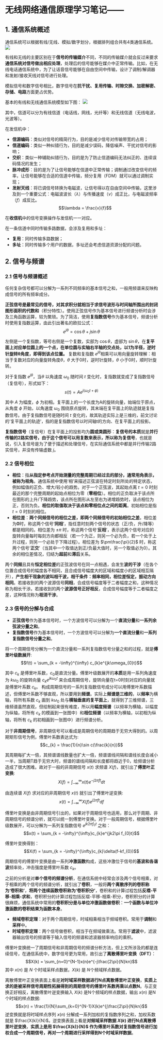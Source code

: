 # 无线网络通信原理学习笔记——

## 1. 通信系统概述

通信系统可以根据有线/无线、模拟/数字划分，根据排列组合共有4类通信系统。
![](Comm_system.png)

有线和无线的主要区别在于**信号的传输媒介**不同，不同的传输媒介就会反过来要求**通信系统对信号做出相应处理**，处理后的信号能够在媒介中正常传输。比如，在无线电话通信系统中，为了让话音信号能够在自由空间中传输，设计了调制/解调器和发射/接收天线对信号进行处理。

模拟信号和数字信号相比，数字信号在**抗干扰、复用传输、时隙交换、加密解密、存储、电路**方面更占优势。

基本的有线和无线通信系统模型如下图：
![](Channels.png)

其中，信道可以分为有线信道（电话线，网线，光纤等）和无线信道（无线电波，光波等）。

在发信机中：
* **信源编码**：类似对信号的精简行为，目的是减少信号对传输带宽的占用；
* **信道编码**：类似一种纠错行为，目的是减少误码，降低噪声、干扰对信号的影响；
* **交织**：类似一种辅助纠错行为，目的是为了防止信道编码无法纠正的、连续误码情况的发生；
* **脉冲成形**：目的是为了让信号能够在信道中正常传输；调制通过改变信号的频率，让信号能够在合适的信道中传输，频分复用（FDM）就可以通过调制实现；
* **发射天线**：将已调信号转换为电磁波，让信号得以在自由空间中传输，这里涉及到一个重要公式：电磁波波长（$\lambda$）与传播速度（$v$）成正比，与电磁波频率（$f$）成反比。
  $$\lambda = \frac{v}{f}$$

在**收信机**中的信号变换操作与发信机一一对应。

在一条信道中同时传输多路数据，会涉及复用和多址：
* **复用**：同时传输多路数据；
* **多址**：同时传输多个用户的数据，多址还会考虑信道资源分配的问题。

## 2. 信号与频谱

### 2.1 信号与频谱概述

任何复杂信号都可以分解为一系列不同频率的基本信号之和，一般用频谱来反映构成信号的所有频率成分。

 **正弦信号是最常见的信号，对其求积分就相当于求信号波形与时间轴所围出的封闭图形面积的代数和**（积分特性）。使用正弦信号作为基本信号进行频谱分析时会涉及三角函数运算，较为繁琐。为了简洁，使用**复指数信号**作为基本信号，频谱分析时使用复指数运算，由此引出著名的欧拉公式：
 $$e^{j\theta} = \cos\theta + j\sin\theta$$

左侧是一个复指数，等号右侧是一个复数，实部为 $\cos\theta$，虚部为 $\sin\theta$，在**复平面上对应单位圆上的一个点，在单位圆与实轴右半轴的交点处，以1为半径，逆时针旋转θ角度，即得到该点位置。** 复数和复指数 $e^{j\theta }$相乘可以用向量旋转理解：相当于复数对应的向量旋转角度$\theta$，$\theta$ 大于0时，逆时针旋转，$\theta$ 小于0时，顺时针旋转。

对于复指数 $e^{j\theta }$，当$\theta$ 以角速度 $\omega _{0}$ 随时间 $t$ 变化时，复指数就变成了复指数信号（复信号），形式如下：
$$s(t) = Ae^{j(\omega_{0}t + \phi)}$$

其中 $A$ 为幅度，$\phi$ 为初相。复平面上的一个长度为A的旋转向量，始端位于原点，从角度 $\phi$ 开始，以角速度 $\omega _{0}$ 围绕原点旋转，其末端在复平面上的轨迹就是复指数信号。由于复指数信号是随时间 $t$ 变化的，故其轨迹实际上是三维的，前文讨论的‘复平面上的轨迹’，指的是复指数信号以时间轴t的方向、在复平面上的投影。

**复指数信号**（复信号）在复平面上的投影均为**圆或类圆形**：**复信号的本质**就是**并行传输的2路实信号，由于这个信号可以用复数来表示，所以称为复信号**，也就是说，引入复信号是为了便于描述和处理信号，在实际通信系统中都是并行传输2路实信号，并没有传输虚数 $j$。

### 2.2 信号相位

* **相位**：指**从指定参考点开始测量的完整周期已经过去的部分，通常用角表示，被称为相角**。通信系统中使用‘相’来描述正弦波在特定时刻所处的特定状态，例如幅值的正负、增大/较小的趋势。对于一个正弦波，其起始点离 $t=0$ 时刻最近的那个完整周期的起始点相位为零（**零相位**）。相位的正负取决于该点所在图形的上升/下降趋势，该点所在图形从左至右为递增趋势时，该点相位为正，否则为负。**相位的取值取决于该点和零相位点之间的距离**。初始相位是指 $t=0$ 时刻的相位。
* **相位差**：**两个同频信号的相位之差，即两个同频信号的初始相位之差**。相位差为**0**时，称这两个信号‘**同相**’，指任意时刻两个信号的状态（正/负，升/降等）都是相同的。相位差为 $\pm \pi$ 时，称这两个信号‘**反相**’，表示这两个信号对应的旋转向量每时每刻方向都相反（若一个为正，则另一个必为负，若一个处于上升过程，则另一个必处于下降过程）。相位差为 $\pm\frac{\pi}{2}$ 时，称这两个信号‘**正交**’（当其中一个取值达到正/负最大值时，另一个取值必为0）。其余的相位差情况，归结为**超前**和**滞后**关系。

 两个**同频**且具有**恒定相位差**的正弦波信号在同一点相遇，会发生**波的干涉**（在各个位置合成信号的幅度各不相同，且合成信号幅度大的区域和幅度小的区域相互隔开），**产生相干现象的波叫相干波，相干条件：频率相同，相位差恒定，振动方向相同**。若接收到的两个波源信号**同相**，合成信号幅度等于二者幅度之和，这种情况称为相长干涉。若接收到的两个**波源信号正好相反**，合成信号幅度等于二者幅度之差，这种情况称为**相消干涉**。

### 2.3 信号的分解与合成

* **正弦信号**作为基本信号时，一个方波信号可以分解为一个**直流分量**和**一系列余弦波分量之和**。
* **复指数信号**作为基本信号时，一个方波信号可以分解为**一个直流分量**和**一系列复指数信号分量之和**。

将一个周期信号分解为一个直流分量和一系列复指数信号分量之和的过程，就是**傅里叶级数展开**:
$$f(t) = \sum_{k = -\infty}^{\infty} c_{k}e^{jk\omega_{0}t}$$

其中 $c_{k}$ 是傅里叶系数，$c_{0}$是直流分量。傅里叶级数展开的**本质**是用一系列角速度为 $k\omega _{0}$ 的旋转向量 $c_{k}e^{jk\omega _{0}t}$ 来合成周期信号，旋转向量在t=0时刻对应的向量就是傅里叶系数 $c_{k}$。
构成周期信号的一系列复指数信号成分可以用傅里叶系数描述，但傅里叶系数不够直观，所以要用到**频谱**。实际上**频谱是三维的**，以**频率**为横轴，将所有系数 $c_{k}$ 画到 $k\omega _{0}$ 处与**横轴垂直的复平面上**，就得到了三维频谱，三维频谱虽然直观，但绘制起来很有难度，所以用**幅度频谱**（以频率为横轴，以幅度为纵轴，将所有 $c_{k}$ 的模画到一张图中）和**相位频谱**（以频率为横轴，以初相为纵轴，将所有 $c_{k}$ 的初相画到一张图中）进行频谱分析。

对于**非周期信号**，非周期信号可以看成是周期信号的周期趋于无穷大得到的。以周期矩形信号为例，傅里叶系数表达式为:
$$c_{k} = \frac{1}{n}\sin c(\frac{k}{n})$$

其周期每扩大一倍，其频谱谱线数量也扩大一倍，频谱谱线间隔和谱线长度会减小一半，当周期T趋于无穷大时，频谱的谱线间隔和长度都将趋近于0，给频谱分析造成了很大困难。故对于一般的非周期信号 $x(t)$ 求频谱 $X(f)$，就引出了**傅里叶正变换**:
$$X(f) = \int_{-\infty}^{\infty} x(t)e^{-j2\pi ft}dt$$

由连续谱 $X(f)$ 求对应的非周期信号 $x(t)$ 就引出了傅里叶逆变换:
$$x(t) =  \int_{-\infty}^{\infty} X(f)e^{j2\pi ft}df$$

傅里叶变换是由非周期信号引出的，如果对于周期信号也适用，那么对于周期、非周期信号的频谱分析，就可以统一到傅里叶变换。对于一般周期信号，根据傅里叶级数展开，可以分解为一系列复指数信号 $e^{jk2\pi f_{0}t}$ 之和：
$$x(t) = \sum_{k = -\infty}^{\infty}c_{k}e^{jk2\pi f_{0}t}$$

傅里叶变换得到：
$$X(f) =  \sum_{k = -\infty}^{\infty}c_{k}\delta(f-kf_{0})$$

周期信号的傅里叶变换是由一系列**冲激函数**构成，这些冲激位于信号的**基波和各谐波**频率处，冲击强度是傅里叶系数 $c_{k}$。

之前的分析是对**单个信号的频谱分析**，在通信系统中经常会涉及两个信号相乘，对于相乘的两个信号的频谱分析，就引出了**卷积**，一般将**两个离散序列的卷积称为‘卷积和’**，**将两个连续函数卷积称为‘卷积积分’**，卷积和的计算过程包括**反褶-平移-相乘-求和**，卷积积分的计算过程包括反褶-平移-相乘-积分，卷积积分的计算很麻烦，通信系统中常用的**卷积积分是与单位冲激函数做卷积**：**一个函数与单位冲激函数的卷积结果为函数本身**。

* **频域卷积定理**：对于两个周期信号，时域相乘相当于频域卷积。常用于**调制**和**采样**中。
* **时域卷积定理**：两个信号做卷积，相当于在频域做乘法。常用于**滤波**中，滤波器输出信号的频谱等于输入信号的频谱和滤波器频率响应的乘积。

傅里叶变换统一了周期信号和非周期信号的频谱分析方法，但上文所涉及的都是连续信号，在通信系统中，数字信号更为常用，故引出了**离散傅里叶变换（DFT）**：
$$X(k) = \sum_{n=0}^{N-1}x(n)e^{-j\frac{2\pi}{N}kn}$$
其中 $x(n)$ 是 $N$ 个时域采样点数据，$X(k)$ 是 $N$个频域样点数据。

离散傅里叶正变换表面上看是**对时域采样数据进行N点离散傅里叶正变换**，**实质上求的是被采样信号周期性拓展得到的周期信号的傅里叶系数再乘以点数N**。与正变换正好相反，离散傅里叶逆变换输入 $X(k)$ 是N个频域的样点数据，输出 $x(n)$ 是N个时域的样点数据:
$$x(n) = \frac{1}{N}\sum_{k=0}^{N-1}X(k)e^{j\frac{2\pi}{N}kn}$$
逆变换就是将时域样点序列 $x(n)$ 分解成一系列加权的复指数序列之和，加权系数就是 $\frac{X(k)}{N}$。逆变换表面上看是**对频域采样数据 $X(k)$ 进行N点离散傅里叶逆变换**，**实质上是用 $\frac{X(k)}{N}$ 作为傅里叶系数对复指数信号进行加权合成一个周期信号，再对一个周期进行采样得到N个时域采样数据**。

